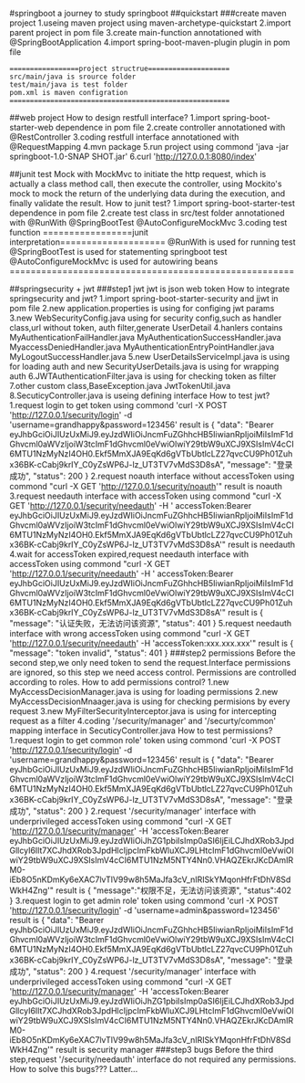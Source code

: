 #springboot
a journey to study springboot
 ##quickstart
  ###create maven project 
    1.useing maven project using maven-archetype-quickstart 
    2.import parent project in pom file
    3.create main-function annotationed with @SpringBootApplication
    4.import spring-boot-maven-plugin plugin in pom file

    =================project structrue====================
    src/main/java is srource folder
    test/main/java is test folder  
    pom.xml is maven configration  
    ======================================================
    
 ##web project 
    How to design restfull interface?
    1.import spring-boot-starter-web dependence in pom file
    2.create controller annotationed with @RestController
    3.coding restfull interface  annotationed with @RequestMapping
    4.mvn package
    5.run project using commond 'java -jar springboot-1.0-SNAP SHOT.jar'
    6.curl 'http://127.0.0.1:8080/index'
    
  ##junit test
    Mock with MockMvc to initiate the http request, which is actually a class method call, then execute the controller, using Mockito's mock to mock the return of the underlying data during the execution, and finally validate the result.
    How to junit test?
    1.import spring-boot-starter-test dependence in pom file
    2.create test class in src/test folder annotationed with @RunWith @SpringBootTest @AutoConfigureMockMvc
    3.coding test function
    =================junit interpretation==================== 
    @RunWith is used for running test
    @SpringBootTest is used for statementing springboot test
    @AutoConfigureMockMvc is used for autowiring beans
    ======================================================
  
  ##springsecurity + jwt
   ###step1 jwt
    jwt is json  web token
    How to integrate springsecurity and jwt?
    1.import spring-boot-starter-security and jjwt in pom file
    2.new application.properties is using for configing jwt params
    3.new WebSecurityConfig.java using for security config,such as handler class,url without token, auth filter,generate UserDetail
    4.hanlers contains MyAuthenticationFailHandler.java MyAuthenticationSuccessHandler.java MyaccessDeniedHandler.java MyAuthenticationEntryPointHandler.java MyLogoutSuccessHandler.java
    5.new UserDetailsServiceImpl.java is using for loading auth and new SecurityUserDetails.java is using for wrapping auth
    6.JWTAuthenticationFilter.java is using for checking token as filter
    7.other custom class,BaseException.java JwtTokenUtil.java 
    8.SecuticyController.java is useing defining interface
    How to test jwt?
    1.request login to get token using commond 'curl -X POST 'http://127.0.0.1/security/login' -d 'username=grandhappy&password=123456'
      result is 
      {
          "data": "Bearer eyJhbGciOiJIUzUxMiJ9.eyJzdWIiOiJncmFuZGhhcHB5IiwianRpIjoiMiIsImF1dGhvcml0aWVzIjoiW3tcImF1dGhvcml0eVwiOlwiY29tbW9uXCJ9XSIsImV4cCI6MTU1NzMyNzI4OH0.Ekf5MmXJA9EqKd6gVTbUbtlcLZ27qvcCU9Ph01Zuhx36BK-cCabj9krIY_C0yZsWP6J-lz_UT3TV7vMdS3D8sA",
          "message": "登录成功",
          "status": 200
      }
    2.request noauth interface without accessToken using commond "curl -X GET 'http://127.0.0.1/security/noauth'"
      result is noauth
    3.request needauth interface with accessToken using commond "curl -X GET 'http://127.0.0.1/security/needauth' -H '
        accessToken:Bearer eyJhbGciOiJIUzUxMiJ9.eyJzdWIiOiJncmFuZGhhcHB5IiwianRpIjoiMiIsImF1dGhvcml0aWVzIjoiW3tcImF1dGhvcml0eVwiOlwiY29tbW9uXCJ9XSIsImV4cCI6MTU1NzMyNzI4OH0.Ekf5MmXJA9EqKd6gVTbUbtlcLZ27qvcCU9Ph01Zuhx36BK-cCabj9krIY_C0yZsWP6J-lz_UT3TV7vMdS3D8sA'"
      result is needauth
    4.wait for accessToken expired,request needauth interface with accessToken using commond "curl -X GET 'http://127.0.0.1/security/needauth' -H '
        accessToken:Bearer eyJhbGciOiJIUzUxMiJ9.eyJzdWIiOiJncmFuZGhhcHB5IiwianRpIjoiMiIsImF1dGhvcml0aWVzIjoiW3tcImF1dGhvcml0eVwiOlwiY29tbW9uXCJ9XSIsImV4cCI6MTU1NzMyNzI4OH0.Ekf5MmXJA9EqKd6gVTbUbtlcLZ27qvcCU9Ph01Zuhx36BK-cCabj9krIY_C0yZsWP6J-lz_UT3TV7vMdS3D8sA'"
      result is 
      {
          "message": "认证失败，无法访问该资源",
          "status": 401
      }
    5.request needauth interface with wrong accessToken using commond "curl -X GET 'http://127.0.0.1/security/needauth' -H 'accessToken:xxx.xxx.xxx'"
            result is
      {
          "message": "token invalid",
          "status": 401
      }
  ###step2 permissions
        Before the second step,we only need token to send the request.Interface permissions are ignored, so this step we need access control.
    Permissions are controlled according to roles.
    How to add permissions control?
    1.new MyAccessDecisionManager.java is using for loading permissions
    2.new MyAccessDecisionMnaager.java is using for checking permisions by every request
    3.new MyFilterSecurityInterceptor.java is using for intercepting request as a filter
    4.coding '/security/manager' and '/securty/common' mapping interface in SecuticyController.java
    How to test permissions?
        1.request login to get common role' token using commond 'curl -X POST 'http://127.0.0.1/security/login' -d 'username=grandhappy&password=123456'
          result is 
          {
              "data": "Bearer eyJhbGciOiJIUzUxMiJ9.eyJzdWIiOiJncmFuZGhhcHB5IiwianRpIjoiMiIsImF1dGhvcml0aWVzIjoiW3tcImF1dGhvcml0eVwiOlwiY29tbW9uXCJ9XSIsImV4cCI6MTU1NzMyNzI4OH0.Ekf5MmXJA9EqKd6gVTbUbtlcLZ27qvcCU9Ph01Zuhx36BK-cCabj9krIY_C0yZsWP6J-lz_UT3TV7vMdS3D8sA",
              "message": "登录成功",
              "status": 200
          }
        2.request '/security/manager' interface with underprivileged accessToken using commond "curl -X GET 'http://127.0.0.1/security/manager' -H 'accessToken:Bearer eyJhbGciOiJIUzUxMiJ9.eyJzdWIiOiJhZG1pbiIsImp0aSI6IjEiLCJhdXRob3JpdGllcyI6Ilt7XCJhdXRob3JpdHlcIjpcImFkbWluXCJ9LHtcImF1dGhvcml0eVwiOlwiY29tbW9uXCJ9XSIsImV4cCI6MTU1NzM5NTY4Nn0.VHAQZEkrJKcDAmIRM0-iEb8O5nKDmKy6eXAC7lvTlV99w8h5MaJfa3cV_nIRISkYMqonHfrFtDhV8SdWkH4Zng'"
          result is
          {
            "message":"权限不足，无法访问该资源",
            "status":402
          }
        3.request login to get admin role' token using commond 'curl -X POST 'http://127.0.0.1/security/login' -d 'username=admin&password=123456'
          result is 
          {
              "data": "Bearer eyJhbGciOiJIUzUxMiJ9.eyJzdWIiOiJncmFuZGhhcHB5IiwianRpIjoiMiIsImF1dGhvcml0aWVzIjoiW3tcImF1dGhvcml0eVwiOlwiY29tbW9uXCJ9XSIsImV4cCI6MTU1NzMyNzI4OH0.Ekf5MmXJA9EqKd6gVTbUbtlcLZ27qvcCU9Ph01Zuhx36BK-cCabj9krIY_C0yZsWP6J-lz_UT3TV7vMdS3D8sA",
              "message": "登录成功",
              "status": 200
          }
        4.request '/security/manager' interface with underprivileged accessToken using commond "curl -X GET 'http://127.0.0.1/security/manager' -H 'accessToken:Bearer eyJhbGciOiJIUzUxMiJ9.eyJzdWIiOiJhZG1pbiIsImp0aSI6IjEiLCJhdXRob3JpdGllcyI6Ilt7XCJhdXRob3JpdHlcIjpcImFkbWluXCJ9LHtcImF1dGhvcml0eVwiOlwiY29tbW9uXCJ9XSIsImV4cCI6MTU1NzM5NTY4Nn0.VHAQZEkrJKcDAmIRM0-iEb8O5nKDmKy6eXAC7lvTlV99w8h5MaJfa3cV_nIRISkYMqonHfrFtDhV8SdWkH4Zng'"
          result is security manager
   ###step3 bugs
      Before the third step,request '/security/needauth' interface do not required any permissions.
      How to solve this bugs???
        Latter...
